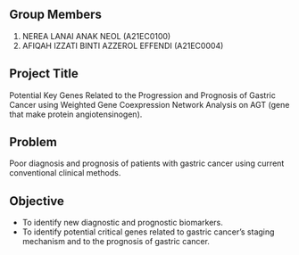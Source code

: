 ## Group Members

1. NEREA LANAI ANAK NEOL (A21EC0100)
2. AFIQAH IZZATI BINTI AZZEROL EFFENDI (A21EC0004)

## Project Title

Potential Key Genes Related to the Progression and Prognosis of Gastric Cancer using Weighted Gene Coexpression Network Analysis on AGT (gene that make protein angiotensinogen).

## Problem

Poor diagnosis and prognosis of patients with gastric cancer using current conventional clinical methods.

## Objective

- To identify new diagnostic and prognostic biomarkers.
- To identify potential critical genes related to gastric cancer’s staging mechanism and to the prognosis of gastric cancer.
